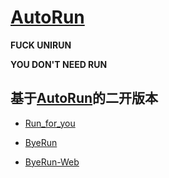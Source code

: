 # [AutoRun](https://github.com/msojocs/AutoRun)

**FUCK UNIRUN**

**YOU DON'T NEED RUN**

## 基于[AutoRun](https://github.com/msojocs/AutoRun)的二开版本

- [Run_for_you](https://github.com/fabulous-man/run_for_you)

- [ByeRun](https://github.com/yanyaoli/byerun)

- [ByeRun-Web](https://github.com/yanyaoli/byerun-web)
